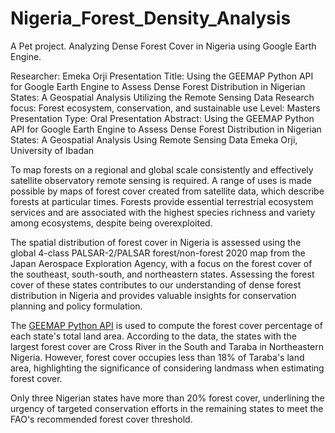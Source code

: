 # Nigeria_Forest_Density_Analysis
A Pet project. Analyzing Dense Forest Cover in Nigeria using Google Earth Engine.


Researcher:  Emeka Orji
Presentation Title: Using the GEEMAP Python API for Google Earth Engine to Assess Dense Forest Distribution in Nigerian States: A Geospatial Analysis Utilizing the Remote Sensing Data
Research focus: Forest ecosystem, conservation, and sustainable use
Level: Masters
Presentation Type: Oral Presentation
Abstract:
Using the GEEMAP Python API for Google Earth Engine to Assess Dense Forest Distribution in Nigerian States: A Geospatial Analysis Using Remote Sensing Data
Emeka Orji, University of Ibadan


To map forests on a regional and global scale consistently and effectively satellite observatory remote sensing is required. A range of uses is made possible by maps of forest cover created from satellite data, which describe forests at particular times. Forests provide essential terrestrial ecosystem services and are associated with the highest species richness and variety among ecosystems, despite being overexploited.


The spatial distribution of forest cover in Nigeria is assessed using the global 4-class PALSAR-2/PALSAR forest/non-forest 2020 map from the Japan Aerospace Exploration Agency, with a focus on the forest cover of the southeast, south-south, and northeastern states. Assessing the forest cover of these states contributes to our understanding of dense forest distribution in Nigeria and provides valuable insights for conservation planning and policy formulation.


The [GEEMAP Python API](analysis_script/nigeria_forest_cover_analysis_img.ipynb) is used to compute the forest cover percentage of each state's total land area. According to the data, the states with the largest forest cover are Cross River in the South and Taraba in Northeastern Nigeria. However, forest cover occupies less than 18% of Taraba's land area, highlighting the significance of considering landmass when estimating forest cover.


Only three Nigerian states have more than 20% forest cover, underlining the urgency of targeted conservation efforts in the remaining states to meet the FAO's recommended forest cover threshold.